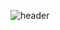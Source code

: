 ![header](https://capsule-render.vercel.app/api?type=wave&color=0:87CEEB,100:1E3A8A&height=300&section=header&text=Hi,+I'm+youngmin!&fontSize=60&fontColor=ffffff&animation=fadeIn)
